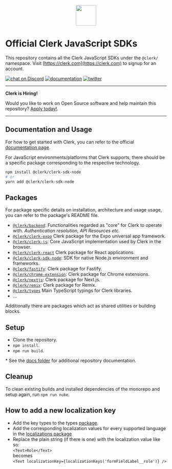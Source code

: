 <p align="center">
  <a href="https://clerk.com?utm_source=github&utm_medium=clerk_javascript" target="_blank" rel="noopener noreferrer">
    <picture>
      <source media="(prefers-color-scheme: dark)" srcset="https://images.clerk.com/static/logo-dark-mode-400x400.png">
      <img src="https://images.clerk.com/static/logo-light-mode-400x400.png" height="64">
    </picture>
  </a>
  <br />
</p>

# Official Clerk JavaScript SDKs

This repository contains all the Clerk JavaScript SDKs under the `@clerk/` namespace. Visit [https://clerk.com](https://clerk.com) to signup for an account.

[![chat on Discord](https://img.shields.io/discord/856971667393609759.svg?logo=discord)](https://discord.com/invite/b5rXHjAg7A)
[![documentation](https://img.shields.io/badge/documentation-clerk-green.svg)](https://docs.clerk.com)
[![twitter](https://img.shields.io/twitter/follow/ClerkDev?style=social)](https://twitter.com/intent/follow?screen_name=ClerkDev)

---

**Clerk is Hiring!**

Would you like to work on Open Source software and help maintain this repository? [Apply today!](https://apply.workable.com/clerk-dev/).

---

## Documentation and Usage

For how to get started with Clerk, you can refer to the official [documentation page](https://docs.clerk.com/).

For JavaScript environments/platforms that Clerk supports, there should be a specific package corresponding to the respective technology.

```sh
npm install @clerk/clerk-sdk-node
# or
yarn add @clerk/clerk-sdk-node
```

## Packages

For package specific details on installation, architecture and usage usage, you can refer to the package's README file.

- [`@clerk/backend`](./packages/backend): Functionalities regarded as "core" for Clerk to operate with. _Authentication resolution, API Resources etc._
- [`@clerk/clerk-expo`](./packages/expo) Clerk package for the Expo universal app framework.
- [`@clerk/clerk-js`](./packages/clerk-js): Core JavaScript implementation used by Clerk in the browser.
- [`@clerk/clerk-react`](./packages/react) Clerk package for React applications.
- [`@clerk/clerk-sdk-node`](./packages/sdk-node): SDK for native Node.js environment and frameworks.
- [`@clerk/fastify`](./packages/fastify): Clerk package for Fastify.
- [`@clerk/chrome-extension`](./packages/chrome-extension): Clerk package for Chrome extensions.
- [`@clerk/nextjs`](./packages/nextjs): Clerk package for Next.js.
- [`@clerk/remix`](./packages/remix): Clerk package for Remix.
- [`@clerk/types`](./packages/types) Main TypeScript typings for Clerk libraries.
- ...

Additionally there are packages which act as shared utilities or building blocks.

## Setup

- Clone the repository.
- `npm install`.
- `npm run build`.

\* See the [docs folder](./docs) for additional repository documentation.

## Cleanup

To clean existing builds and installed dependencies of the monorepo and setup again, run `npm run nuke`.

## How to add a new localization key

- Add the key types to the types [package](./packages/types/src/localization.ts).
- Add the corresponding localization values for every supported language in the [localizations package](./packages/localizations/)
- Replace the plain string (if there is one) with the localization value like so:  
  `<Text>Role</Text>`  
  becomes  
  `<Text localizationKey={localizationKeys('formFieldLabel__role')} />`
